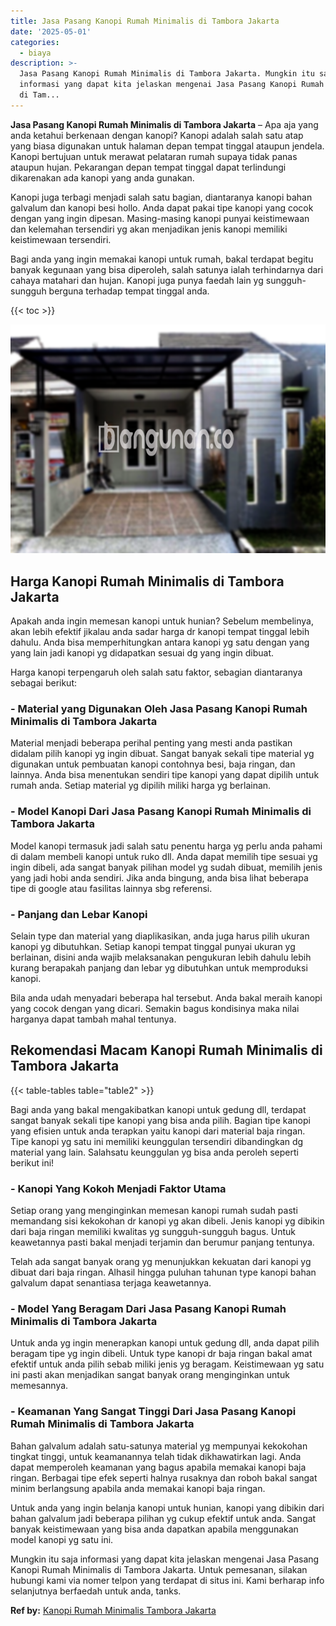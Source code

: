 ```yaml
---
title: Jasa Pasang Kanopi Rumah Minimalis di Tambora Jakarta
date: '2025-05-01'
categories:
  - biaya
description: >-
  Jasa Pasang Kanopi Rumah Minimalis di Tambora Jakarta. Mungkin itu saja
  informasi yang dapat kita jelaskan mengenai Jasa Pasang Kanopi Rumah Minimalis
  di Tam...
---
```


**Jasa Pasang Kanopi Rumah Minimalis di Tambora Jakarta** – Apa aja yang anda ketahui berkenaan dengan kanopi? Kanopi adalah salah satu atap yang biasa digunakan untuk halaman depan tempat tinggal ataupun jendela. Kanopi bertujuan untuk merawat pelataran rumah supaya tidak panas ataupun hujan. Pekarangan depan tempat tinggal dapat terlindungi dikarenakan ada kanopi yang anda gunakan.

Kanopi juga terbagi menjadi salah satu bagian, diantaranya kanopi bahan galvalum dan kanopi besi hollo. Anda dapat pakai tipe kanopi yang cocok dengan yang ingin dipesan. Masing-masing kanopi punyai keistimewaan dan kelemahan tersendiri yg akan menjadikan jenis kanopi memiliki keistimewaan tersendiri.

Bagi anda yang ingin memakai kanopi untuk rumah, bakal terdapat begitu banyak kegunaan yang bisa diperoleh, salah satunya ialah terhindarnya dari cahaya matahari dan hujan. Kanopi juga punya faedah lain yg sungguh-sungguh berguna terhadap tempat tinggal anda.

{{< toc >}}

![Jasa Pasang Kanopi Rumah Minimalis di Tambora Jakarta](/images/harga-kanopi-minimalis-29.png)

## Harga Kanopi Rumah Minimalis di Tambora Jakarta

Apakah anda ingin memesan kanopi untuk hunian? Sebelum membelinya, akan lebih efektif jikalau anda sadar harga dr kanopi tempat tinggal lebih dahulu. Anda bisa memperhitungkan antara kanopi yg satu dengan yang yang lain jadi kanopi yg didapatkan sesuai dg yang ingin dibuat.

Harga kanopi terpengaruh oleh salah satu faktor, sebagian diantaranya sebagai berikut:

### \- Material yang Digunakan Oleh Jasa Pasang Kanopi Rumah Minimalis di Tambora Jakarta

Material menjadi beberapa perihal penting yang mesti anda pastikan didalam pilih kanopi yg ingin dibuat. Sangat banyak sekali tipe material yg digunakan untuk pembuatan kanopi contohnya besi, baja ringan, dan lainnya. Anda bisa menentukan sendiri tipe kanopi yang dapat dipilih untuk rumah anda. Setiap material yg dipilih miliki harga yg berlainan.

### \- Model Kanopi Dari Jasa Pasang Kanopi Rumah Minimalis di Tambora Jakarta

Model kanopi termasuk jadi salah satu penentu harga yg perlu anda pahami di dalam membeli kanopi untuk ruko dll. Anda dapat memilih tipe sesuai yg ingin dibeli, ada sangat banyak pilihan model yg sudah dibuat, memilih jenis yang jadi hobi anda sendiri. Jika anda bingung, anda bisa lihat beberapa tipe di google atau fasilitas lainnya sbg referensi.

### \- Panjang dan Lebar Kanopi

Selain type dan material yang diaplikasikan, anda juga harus pilih ukuran kanopi yg dibutuhkan. Setiap kanopi tempat tinggal punyai ukuran yg berlainan, disini anda wajib melaksanakan pengukuran lebih dahulu lebih kurang berapakah panjang dan lebar yg dibutuhkan untuk memproduksi kanopi.

Bila anda udah menyadari beberapa hal tersebut. Anda bakal meraih kanopi yang cocok dengan yang dicari. Semakin bagus kondisinya maka nilai harganya dapat tambah mahal tentunya.

## Rekomendasi Macam Kanopi Rumah Minimalis di Tambora Jakarta

{{< table-tables table="table2" >}}

Bagi anda yang bakal mengakibatkan kanopi untuk gedung dll, terdapat sangat banyak sekali tipe kanopi yang bisa anda pilih. Bagian tipe kanopi yang efisien untuk anda terapkan yaitu kanopi dari material baja ringan. Tipe kanopi yg satu ini memiliki keunggulan tersendiri dibandingkan dg material yang lain. Salahsatu keunggulan yg bisa anda peroleh seperti berikut ini!

### \- Kanopi Yang Kokoh Menjadi Faktor Utama

Setiap orang yang menginginkan memesan kanopi rumah sudah pasti memandang sisi kekokohan dr kanopi yg akan dibeli. Jenis kanopi yg dibikin dari baja ringan memiliki kwalitas yg sungguh-sungguh bagus. Untuk keawetannya pasti bakal menjadi terjamin dan berumur panjang tentunya.

Telah ada sangat banyak orang yg menunjukkan kekuatan dari kanopi yg dibuat dari baja ringan. Alhasil hingga puluhan tahunan type kanopi bahan galvalum dapat senantiasa terjaga keawetannya.

### \- Model Yang Beragam Dari Jasa Pasang Kanopi Rumah Minimalis di Tambora Jakarta

Untuk anda yg ingin menerapkan kanopi untuk gedung dll, anda dapat pilih beragam tipe yg ingin dibeli. Untuk type kanopi dr baja ringan bakal amat efektif untuk anda pilih sebab miliki jenis yg beragam. Keistimewaan yg satu ini pasti akan menjadikan sangat banyak orang menginginkan untuk memesannya.

### \- Keamanan Yang Sangat Tinggi Dari Jasa Pasang Kanopi Rumah Minimalis di Tambora Jakarta

Bahan galvalum adalah satu-satunya material yg mempunyai kekokohan tingkat tinggi, untuk keamanannya telah tidak dikhawatirkan lagi. Anda dapat memperoleh keamanan yang bagus apabila memakai kanopi baja ringan. Berbagai tipe efek seperti halnya rusaknya dan roboh bakal sangat minim berlangsung apabila anda memakai kanopi baja ringan.

Untuk anda yang ingin belanja kanopi untuk hunian, kanopi yang dibikin dari bahan galvalum jadi beberapa pilihan yg cukup efektif untuk anda. Sangat banyak keistimewaan yang bisa anda dapatkan apabila menggunakan model kanopi yg satu ini.

Mungkin itu saja informasi yang dapat kita jelaskan mengenai Jasa Pasang Kanopi Rumah Minimalis di Tambora Jakarta. Untuk pemesanan, silakan hubungi kami via nomer telpon yang terdapat di situs ini. Kami berharap info selanjutnya berfaedah untuk anda, tanks.

**Ref by:**  [Kanopi Rumah Minimalis Tambora Jakarta](https://id.wikipedia.org/wiki/Kanopi)
